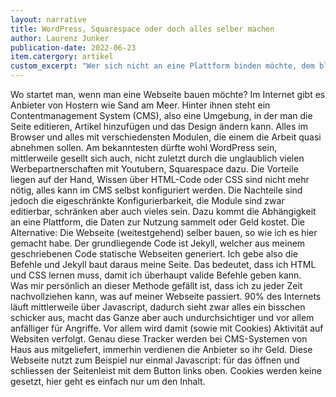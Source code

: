 ```yaml
---
layout: narrative
title: WordPress, Squarespace oder doch alles selber machen
author: Laurenz Junker
publication-date: 2022-06-23
item.catergory: artikel
custom_excerpt: "Wer sich nicht an eine Plattform binden möchte, dem bleibt nur eins: selbst Hand anlegen."
---
```


Wo startet man, wenn man eine Webseite bauen möchte?
Im Internet gibt es Anbieter von Hostern wie Sand am Meer. Hinter ihnen steht ein Contentmanagement System (CMS), also eine Umgebung, in der man die Seite editieren, Artikel hinzufügen und das Design ändern kann. Alles im Browser und alles mit verschiedensten Modulen, die einem die Arbeit quasi abnehmen sollen. Am bekanntesten dürfte wohl WordPress sein, mittlerweile gesellt sich auch, nicht zuletzt durch die unglaublich vielen Werbepartnerschaften mit Youtubern, Squarespace dazu. Die Vorteile liegen auf der Hand, Wissen über HTML-Code oder CSS sind nicht mehr nötig, alles kann im CMS selbst konfiguriert werden. Die Nachteile sind jedoch die eigeschränkte Konfigurierbarkeit, die Module sind zwar editierbar, schränken aber auch vieles sein. Dazu kommt die Abhängigkeit an eine Plattform, die Daten zur Nutzung sammelt oder Geld kostet.
Die Alternative: Die Webseite (weitestgehend) selber bauen, so wie ich es hier gemacht habe. Der grundliegende Code ist Jekyll, welcher aus meinem geschriebenen Code statische Webseiten generiert. Ich gebe also die Befehle und Jekyll baut daraus meine Seite. Das bedeutet, dass ich HTML und CSS lernen muss, damit ich überhaupt valide Befehle geben kann. 
<br>
Was mir persönlich an dieser Methode gefällt ist, dass ich zu jeder Zeit nachvollziehen kann, was auf meiner Webseite passiert. 90% des Internets läuft mittlerweile über Javascript, dadurch sieht zwar alles ein bisschen schicker aus, macht das Ganze aber auch undurchsichtiger und vor allem anfälliger für Angriffe. Vor allem wird damit (sowie mit Cookies) Aktivität auf Websiten verfolgt. Genau diese Tracker werden bei CMS-Systemen von Haus aus mitgeliefert, immerhin verdienen die Anbieter so ihr Geld. 
Diese Webseite nutzt zum Beispiel nur einmal Javascript: für das öffnen und schliessen der Seitenleist mit dem Button links oben. Cookies werden keine gesetzt, hier geht es einfach nur um den Inhalt. 